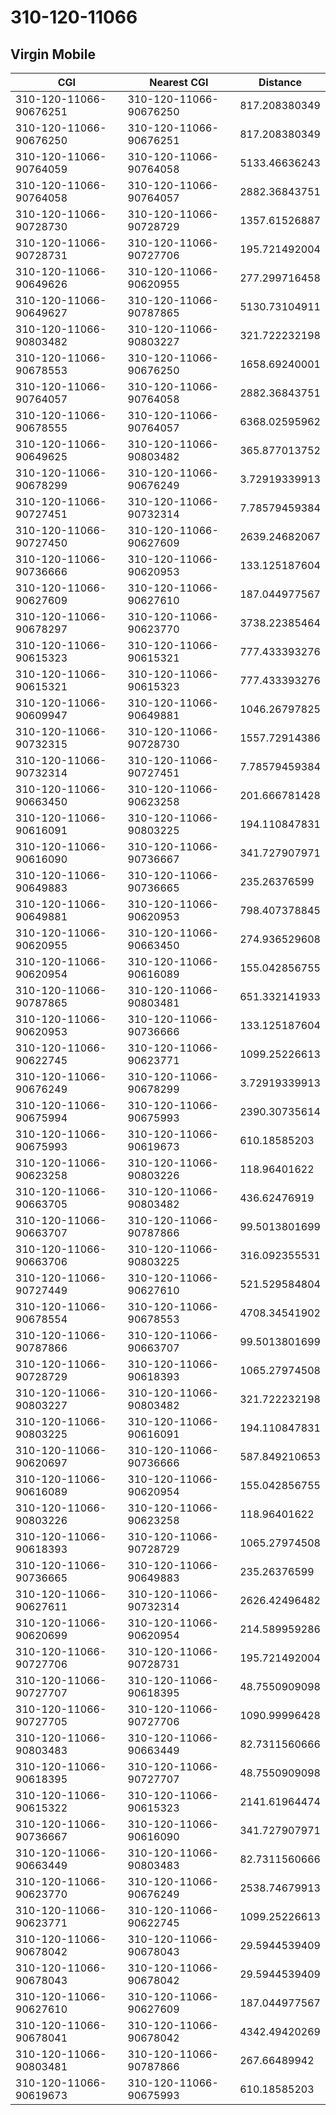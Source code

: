 # 310-120-11066
## Virgin Mobile


| CGI | Nearest CGI | Distance |
|-----|-------------|----------|
| 310-120-11066-90676251 | 310-120-11066-90676250 | 817.208380349 |
| 310-120-11066-90676250 | 310-120-11066-90676251 | 817.208380349 |
| 310-120-11066-90764059 | 310-120-11066-90764058 | 5133.46636243 |
| 310-120-11066-90764058 | 310-120-11066-90764057 | 2882.36843751 |
| 310-120-11066-90728730 | 310-120-11066-90728729 | 1357.61526887 |
| 310-120-11066-90728731 | 310-120-11066-90727706 | 195.721492004 |
| 310-120-11066-90649626 | 310-120-11066-90620955 | 277.299716458 |
| 310-120-11066-90649627 | 310-120-11066-90787865 | 5130.73104911 |
| 310-120-11066-90803482 | 310-120-11066-90803227 | 321.722232198 |
| 310-120-11066-90678553 | 310-120-11066-90676250 | 1658.69240001 |
| 310-120-11066-90764057 | 310-120-11066-90764058 | 2882.36843751 |
| 310-120-11066-90678555 | 310-120-11066-90764057 | 6368.02595962 |
| 310-120-11066-90649625 | 310-120-11066-90803482 | 365.877013752 |
| 310-120-11066-90678299 | 310-120-11066-90676249 | 3.72919339913 |
| 310-120-11066-90727451 | 310-120-11066-90732314 | 7.78579459384 |
| 310-120-11066-90727450 | 310-120-11066-90627609 | 2639.24682067 |
| 310-120-11066-90736666 | 310-120-11066-90620953 | 133.125187604 |
| 310-120-11066-90627609 | 310-120-11066-90627610 | 187.044977567 |
| 310-120-11066-90678297 | 310-120-11066-90623770 | 3738.22385464 |
| 310-120-11066-90615323 | 310-120-11066-90615321 | 777.433393276 |
| 310-120-11066-90615321 | 310-120-11066-90615323 | 777.433393276 |
| 310-120-11066-90609947 | 310-120-11066-90649881 | 1046.26797825 |
| 310-120-11066-90732315 | 310-120-11066-90728730 | 1557.72914386 |
| 310-120-11066-90732314 | 310-120-11066-90727451 | 7.78579459384 |
| 310-120-11066-90663450 | 310-120-11066-90623258 | 201.666781428 |
| 310-120-11066-90616091 | 310-120-11066-90803225 | 194.110847831 |
| 310-120-11066-90616090 | 310-120-11066-90736667 | 341.727907971 |
| 310-120-11066-90649883 | 310-120-11066-90736665 | 235.26376599 |
| 310-120-11066-90649881 | 310-120-11066-90620953 | 798.407378845 |
| 310-120-11066-90620955 | 310-120-11066-90663450 | 274.936529608 |
| 310-120-11066-90620954 | 310-120-11066-90616089 | 155.042856755 |
| 310-120-11066-90787865 | 310-120-11066-90803481 | 651.332141933 |
| 310-120-11066-90620953 | 310-120-11066-90736666 | 133.125187604 |
| 310-120-11066-90622745 | 310-120-11066-90623771 | 1099.25226613 |
| 310-120-11066-90676249 | 310-120-11066-90678299 | 3.72919339913 |
| 310-120-11066-90675994 | 310-120-11066-90675993 | 2390.30735614 |
| 310-120-11066-90675993 | 310-120-11066-90619673 | 610.18585203 |
| 310-120-11066-90623258 | 310-120-11066-90803226 | 118.96401622 |
| 310-120-11066-90663705 | 310-120-11066-90803482 | 436.62476919 |
| 310-120-11066-90663707 | 310-120-11066-90787866 | 99.5013801699 |
| 310-120-11066-90663706 | 310-120-11066-90803225 | 316.092355531 |
| 310-120-11066-90727449 | 310-120-11066-90627610 | 521.529584804 |
| 310-120-11066-90678554 | 310-120-11066-90678553 | 4708.34541902 |
| 310-120-11066-90787866 | 310-120-11066-90663707 | 99.5013801699 |
| 310-120-11066-90728729 | 310-120-11066-90618393 | 1065.27974508 |
| 310-120-11066-90803227 | 310-120-11066-90803482 | 321.722232198 |
| 310-120-11066-90803225 | 310-120-11066-90616091 | 194.110847831 |
| 310-120-11066-90620697 | 310-120-11066-90736666 | 587.849210653 |
| 310-120-11066-90616089 | 310-120-11066-90620954 | 155.042856755 |
| 310-120-11066-90803226 | 310-120-11066-90623258 | 118.96401622 |
| 310-120-11066-90618393 | 310-120-11066-90728729 | 1065.27974508 |
| 310-120-11066-90736665 | 310-120-11066-90649883 | 235.26376599 |
| 310-120-11066-90627611 | 310-120-11066-90732314 | 2626.42496482 |
| 310-120-11066-90620699 | 310-120-11066-90620954 | 214.589959286 |
| 310-120-11066-90727706 | 310-120-11066-90728731 | 195.721492004 |
| 310-120-11066-90727707 | 310-120-11066-90618395 | 48.7550909098 |
| 310-120-11066-90727705 | 310-120-11066-90727706 | 1090.99996428 |
| 310-120-11066-90803483 | 310-120-11066-90663449 | 82.7311560666 |
| 310-120-11066-90618395 | 310-120-11066-90727707 | 48.7550909098 |
| 310-120-11066-90615322 | 310-120-11066-90615323 | 2141.61964474 |
| 310-120-11066-90736667 | 310-120-11066-90616090 | 341.727907971 |
| 310-120-11066-90663449 | 310-120-11066-90803483 | 82.7311560666 |
| 310-120-11066-90623770 | 310-120-11066-90676249 | 2538.74679913 |
| 310-120-11066-90623771 | 310-120-11066-90622745 | 1099.25226613 |
| 310-120-11066-90678042 | 310-120-11066-90678043 | 29.5944539409 |
| 310-120-11066-90678043 | 310-120-11066-90678042 | 29.5944539409 |
| 310-120-11066-90627610 | 310-120-11066-90627609 | 187.044977567 |
| 310-120-11066-90678041 | 310-120-11066-90678042 | 4342.49420269 |
| 310-120-11066-90803481 | 310-120-11066-90787866 | 267.66489942 |
| 310-120-11066-90619673 | 310-120-11066-90675993 | 610.18585203 |

